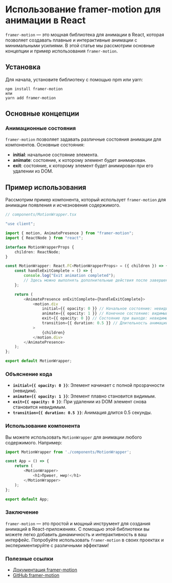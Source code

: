 # Использование framer-motion для анимации в React

`framer-motion` — это мощная библиотека для анимации в React, которая позволяет создавать плавные и интерактивные анимации с минимальными усилиями. В этой статье мы рассмотрим основные концепции и пример использования `framer-motion`.

## Установка

Для начала, установите библиотеку с помощью npm или yarn:

```
npm install framer-motion
или
yarn add framer-motion
```
## Основные концепции

### Анимационные состояния

`framer-motion` позволяет задавать различные состояния анимации для компонентов. Основные состояния:

- **initial**: начальное состояние элемента.
- **animate**: состояние, к которому элемент будет анимирован.
- **exit**: состояние, к которому элемент будет анимирован при его удалении из DOM.

## Пример использования

Рассмотрим пример компонента, который использует `framer-motion` для анимации появления и исчезновения содержимого.

```typescript
// components/MotionWrapper.tsx

"use client";

import { motion, AnimatePresence } from "framer-motion";
import { ReactNode } from "react";

interface MotionWrapperProps {
    children: ReactNode;
}

const MotionWrapper: React.FC<MotionWrapperProps> = ({ children }) => {
    const handleExitComplete = () => {
        console.log("Exit animation completed");
        // Здесь можно выполнять дополнительные действия после завершения анимации
    };

    return (
        <AnimatePresence onExitComplete={handleExitComplete}>
            <motion.div
                initial={{ opacity: 0 }} // Начальное состояние: невидимый
                animate={{ opacity: 1 }} // Конечное состояние: видимый
                exit={{ opacity: 0 }} // Состояние при выходе: невидимый
                transition={{ duration: 0.5 }} // Длительность анимации: 0.5 секунды
            >
                {children}
            </motion.div>
        </AnimatePresence>
    );
};

export default MotionWrapper;
```

### Объяснение кода

- **`initial={{ opacity: 0 }}`**: Элемент начинает с полной прозрачности (невидим).
- **`animate={{ opacity: 1 }}`**: Элемент плавно становится видимым.
- **`exit={{ opacity: 0 }}`**: При удалении из DOM элемент снова становится невидимым.
- **`transition={{ duration: 0.5 }}`**: Анимация длится 0.5 секунды.

### Использование компонента

Вы можете использовать `MotionWrapper` для анимации любого содержимого. Например:

```javascript
import MotionWrapper from './components/MotionWrapper';

const App = () => {
    return (
        <MotionWrapper>
            <h1>Привет, мир!</h1>
        </MotionWrapper>
    );
};

export default App;
```

### Заключение

`framer-motion` — это простой и мощный инструмент для создания анимаций в React-приложениях. 
С помощью этой библиотеки вы можете легко добавить динамичность и интерактивность в ваш интерфейс. 
Попробуйте использовать `framer-motion` в своих проектах и экспериментируйте с различными эффектами!

### Полезные ссылки

- [Документация framer-motion](https://www.framer.com/motion/introduction/)
- [GitHub framer-motion](https://github.com/framer/motion#readme)

